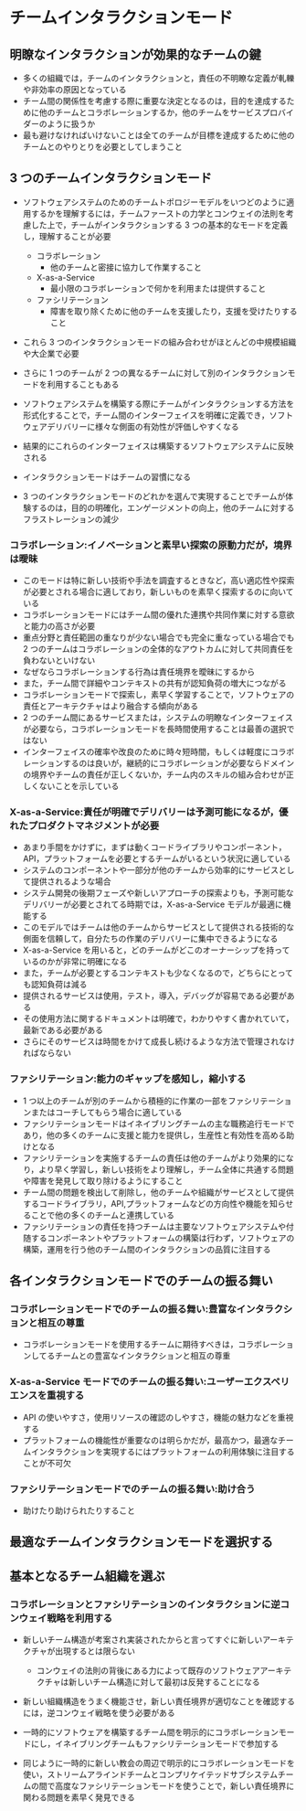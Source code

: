 # チームインタラクションモード

## 明瞭なインタラクションが効果的なチームの鍵

- 多くの組織では，チームのインタラクションと，責任の不明瞭な定義が軋轢や非効率の原因となっている
- チーム間の関係性を考慮する際に重要な決定となるのは，目的を達成するために他のチームとコラボレーションするか，他のチームをサービスプロバイダーのように扱うか
- 最も避けなければいけないことは全てのチームが目標を達成するために他のチームとのやりとりを必要としてしまうこと

## 3 つのチームインタラクションモード

- ソフトウェアシステムのためのチームトポロジーモデルをいつどのように適用するかを理解するには，チームファーストの力学とコンウェイの法則を考慮した上で，チームがインタラクションする 3 つの基本的なモードを定義し，理解することが必要

  - コラボレーション
    - 他のチームと密接に協力して作業すること
  - X-as-a-Service
    - 最小限のコラボレーションで何かを利用または提供すること
  - ファシリテーション
    - 障害を取り除くために他のチームを支援したり，支援を受けたりすること

- これら 3 つのインタラクションモードの組み合わせがほとんどの中規模組織や大企業で必要
- さらに 1 つのチームが 2 つの異なるチームに対して別のインタラクションモードを利用することもある
- ソフトウェアシステムを構築する際にチームがインタラクションする方法を形式化することで，チーム間のインターフェイスを明確に定義でき，ソフトウェアデリバリーに様々な側面の有効性が評価しやすくなる
- 結果的にこれらのインターフェイスは構築するソフトウェアシステムに反映される
- インタラクションモードはチームの習慣になる
- 3 つのインタラクションモードのどれかを選んで実現することでチームが体験するのは，目的の明確化，エンゲージメントの向上，他のチームに対するフラストレーションの減少

### コラボレーション:イノベーションと素早い探索の原動力だが，境界は曖昧

- このモードは特に新しい技術や手法を調査するときなど，高い適応性や探索が必要とされる場合に適しており，新しいものを素早く探索するのに向いている
- コラボレーションモードにはチーム間の優れた連携や共同作業に対する意欲と能力の高さが必要
- 重点分野と責任範囲の重なりが少ない場合でも完全に重なっている場合でも 2 つのチームはコラボレーションの全体的なアウトカムに対して共同責任を負わないといけない
- なぜならコラボレーションする行為は責任境界を曖昧にするから
- また，チーム間で詳細やコンテキストの共有が認知負荷の増大につながる
- コラボレーションモードで探索し，素早く学習することで，ソフトウェアの責任とアーキテクチャはより融合する傾向がある
- 2 つのチーム間にあるサービスまたは，システムの明瞭なインターフェイスが必要なら，コラボレーションモードを長時間使用することは最善の選択ではない
- インターフェイスの確率や改良のために時々短時間，もしくは軽度にコラボレーションするのは良いが，継続的にコラボレーションが必要ならドメインの境界やチームの責任が正しくないか，チーム内のスキルの組み合わせが正しくないことを示している

### X-as-a-Service:責任が明確でデリバリーは予測可能になるが，優れたプロダクトマネジメントが必要

- あまり手間をかけずに，まずは動くコードライブラリやコンポーネント，API，プラットフォームを必要とするチームがいるという状況に適している
- システムのコンポーネントや一部分が他のチームから効率的にサービスとして提供されるような場合
- システム開発の後期フェーズや新しいアプローチの探索よりも，予測可能なデリバリーが必要とされてる時期では，X-as-a-Service モデルが最適に機能する
- このモデルではチームは他のチームからサービスとして提供される技術的な側面を信頼して，自分たちの作業のデリバリーに集中できるようになる
- X-as-a-Service を用いると，どのチームがどこのオーナーシップを持っているのかが非常に明確になる
- また，チームが必要とするコンテキストも少なくなるので，どちらにとっても認知負荷は減る
- 提供されるサービスは使用，テスト，導入，デバッグが容易である必要がある
- その使用方法に関するドキュメントは明確で，わかりやすく書かれていて，最新である必要がある
- さらにそのサービスは時間をかけて成長し続けるような方法で管理されなければならない

### ファシリテーション:能力のギャップを感知し，縮小する

- 1 つ以上のチームが別のチームから積極的に作業の一部をファシリテーションまたはコーチしてもらう場合に適している
- ファシリテーションモードはイネイブリングチームの主な職務追行モードであり，他の多くのチームに支援と能力を提供し，生産性と有効性を高める助けとなる
- ファシリテーションを実施するチームの責任は他のチームがより効果的になり，より早く学習し，新しい技術をより理解し，チーム全体に共通する問題や障害を発見して取り除けるようにすること
- チーム間の問題を検出して削除し，他のチームや組織がサービスとして提供するコードライブラリ，API,プラットフォームなどの方向性や機能を知らせることで他の多くのチームと連携している
- ファシリテーションの責任を持つチームは主要なソフトウェアシステムや付随するコンポーネントやプラットフォームの構築は行わず，ソフトウェアの構築，運用を行う他のチーム間のインタラクションの品質に注目する

## 各インタラクションモードでのチームの振る舞い

### コラボレーションモードでのチームの振る舞い:豊富なインタラクションと相互の尊重

- コラボレーションモードを使用するチームに期待すべきは，コラボレーションしてるチームとの豊富なインタラクションと相互の尊重

### X-as-a-Service モードでのチームの振る舞い:ユーザーエクスペリエンスを重視する

- API の使いやすさ，使用リソースの確認のしやすさ，機能の魅力などを重視する
- プラットフォームの機能性が重要なのは明らかだが，最高かつ，最適なチームインタラクションを実現するにはプラットフォームの利用体験に注目することが不可欠

### ファシリテーションモードでのチームの振る舞い:助け合う

- 助けたり助けられたりすること

## 最適なチームインタラクションモードを選択する

## 基本となるチーム組織を選ぶ

### コラボレーションとファシリテーションのインタラクションに逆コンウェイ戦略を利用する

- 新しいチーム構造が考案され実装されたからと言ってすぐに新しいアーキテクチャが出現するとは限らない

  - コンウェイの法則の背後にある力によって既存のソフトウェアアーキテクチャは新しいチーム構造に対して最初は反発することになる

- 新しい組織構造をうまく機能させ，新しい責任境界が適切なことを確認するには，逆コンウェイ戦略を使う必要がある

- 一時的にソフトウェアを構築するチーム間を明示的にコラボレーションモードにし，イネイブリングチームもファシリテーションモードで参加する
- 同じように一時的に新しい教会の周辺で明示的にコラボレーションモードを使い，ストリームアラインドチームとコンプリケイテッドサブシステムチームの間で高度なファシリテーションモードを使うことで，新しい責任境界に関わる問題を素早く発見できる
